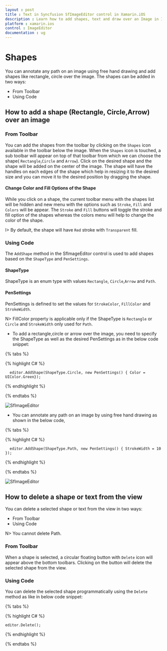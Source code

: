 ```yaml
---
layout : post
title : Text in Syncfusion SfImageEditor control in Xamarin.iOS
description : Learn how to add shapes, text and draw over an Image in ImageEditor for Xamarin.iOS
platform : xamarin.ios
control : ImageEditor
documentation : ug
---
```


# Shapes

You can annotate any path on an image using free hand drawing and add shapes like rectangle, circle over the image. The shapes can be added in two ways:

* From Toolbar
* Using Code

## How to add a shape (Rectangle, Circle,Arrow) over an image

### From Toolbar

You can add the shapes from the toolbar by clicking on the `Shapes` icon available in the toolbar below the image. When the `Shapes` icon is touched, a sub toolbar will appear on top of that toolbar from which we can choose the shape( `Rectangle`,`Circle` and `Arrow`). Click on the desired shape and the shape will be added on the center of the image. The shape will have the handles on each edges of the shape which help in resizing it to the desired size and you can move it to the desired position by dragging the shape.

#### Change Color and Fill Options of the Shape

While you click on a shape, the current toolbar menu with the shapes list will be hidden and new menu with the options such as `Stroke`, `Fill` and `Colors` will be appear. The `Stroke` and `Fill` buttons will toggle the stroke and fill option of the shapes whereas the colors menu will help to change the color of the shape.

I> By default, the shape will have `Red` stroke with `Transparent` fill.

### Using Code

The `AddShape` method in the SfImageEditor control is used to add shapes based on the `ShapeType` and `PenSettings`.

#### ShapeType

ShapeType is an enum type with values `Rectangle`, `Circle`,`Arrow` and `Path`.

#### PenSettings

PenSettings is defined to set the values for `StrokeColor`, `FillColor` and `StrokeWidth`.

N> FillColor property is applicable only if the ShapeType is `Rectangle` or `Circle` and `StrokeWidth` only used for `Path`.

   * To add a rectangle,circle or arrow over the image, you need to specify the ShapeType as well as the desired PenSettings as in the below code snippet:

{% tabs %}

{% highlight C# %}

      editor.AddShape(ShapeType.Circle, new PenSettings() { Color = UIColor.Green});

{% endhighlight %}

{% endtabs %}


![SfImageEditor](ImageEditor_images/shapes.gif)

 * You can annotate any path on an image by using free hand drawing as shown in the below code,

{% tabs %}

{% highlight C# %}

      editor.AddShape(ShapeType.Path, new PenSettings() { StrokeWidth = 10 });

{% endhighlight %}

{% endtabs %}

![SfImageEditor](ImageEditor_images/path.gif)


## How to delete a shape or text from the view

You can delete a selected shape or text from the view in two ways:

* From Toolbar
* Using Code

N> You cannot delete Path.

### From Toolbar

When a shape is selected, a circular floating button with `Delete` icon will appear above the bottom toolbars. Clicking on the button will delete the selected shape from the view.

### Using Code

You can delete the selected shape programmatically using the `Delete` method as like in below code snippet:


{% tabs %}

{% highlight C# %}

    editor.Delete();

{% endhighlight %}

{% endtabs %}
